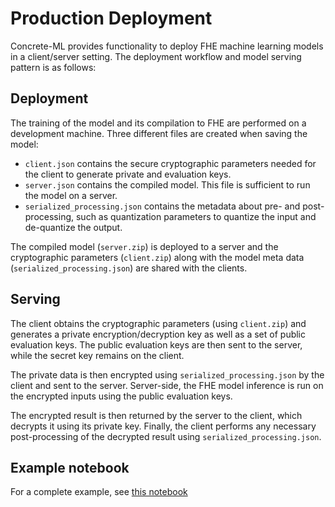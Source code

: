 # Production Deployment

Concrete-ML provides functionality to deploy FHE machine learning models in a client/server setting. The deployment workflow and model serving pattern is as follows:

## Deployment

The training of the model and its compilation to FHE are performed on a development machine. Three different files are created when saving the model:

- `client.json` contains the secure cryptographic parameters needed for the client to generate private and evaluation keys.
- `server.json` contains the compiled model. This file is sufficient to run the model on a server.
- `serialized_processing.json` contains the metadata about pre- and post-processing, such as quantization parameters to quantize the input and de-quantize the output.

The compiled model (`server.zip`) is deployed to a server and the cryptographic parameters (`client.zip`) along with the model meta data (`serialized_processing.json`) are shared with the clients.

## Serving

The client obtains the cryptographic parameters (using `client.zip`) and generates a private encryption/decryption key as well as a set of public evaluation keys. The public evaluation keys are then sent to the server, while the secret key remains on the client.

The private data is then encrypted using `serialized_processing.json` by the client and sent to the server. Server-side, the FHE model inference is run on the encrypted inputs using the public evaluation keys.

The encrypted result is then returned by the server to the client, which decrypts it using its private key. Finally, the client performs any necessary post-processing of the decrypted result using `serialized_processing.json`.

## Example notebook

For a complete example, see [this notebook](https://github.com/zama-ai/concrete-ml/blob/release/0.4.x/docs/advanced_examples/ClientServer.ipynb)
